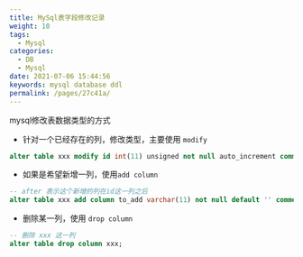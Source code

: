 ```yaml
---
title: MySql表字段修改记录
weight: 10
tags: 
  - Mysql
categories: 
  - DB
  - Mysql
date: 2021-07-06 15:44:56
keywords: mysql database ddl
permalink: /pages/27c41a/
---
```


mysql修改表数据类型的方式

- 针对一个已经存在的列，修改类型，主要使用 `modify`

```sql
alter table xxx modify id int(11) unsigned not null auto_increment comment '主键id'
```

- 如果是希望新增一列，使用`add column`

```sql
-- after 表示这个新增的列在id这一列之后
alter table xxx add column to_add varchar(11) not null default '' comment '新增的列' after `id`;
```

- 删除某一列，使用 `drop column` 

```sql
-- 删除 xxx 这一列
alter table drop column xxx;
```
